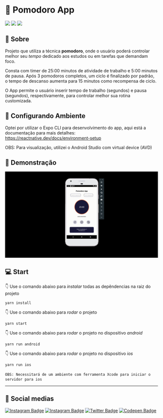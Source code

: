 # :tomato: Pomodoro App

<p float="left">
<img src="https://img.shields.io/badge/React_Native-20232A?style=for-the-badge&logo=react&logoColor=61DAFB"/>
<img src="https://img.shields.io/badge/styled--components-DB7093?style=for-the-badge&logo=styled-components&logoColor=white"/>
<img src="https://img.shields.io/badge/JavaScript-323330?style=for-the-badge&logo=javascript&logoColor=F7DF1E"/>

<p/>

## :page_with_curl: Sobre

Projeto que utiliza a técnica **pomodoro**, onde o usuário poderá controlar melhor seu _tempo_ dedicado aos estudos ou em tarefas que demandam foco.

Consta com timer de 25:00 minutos de atividade de trabalho e 5:00 minutos de pausa. Após 3 pomodoros completos, um ciclo é finalizado por padrão, o tempo de descanso aumenta para 15 minutos como recompensa de ciclo.

O App permite o usuário inserir tempo de trabalho (segundos) e pausa (segundos), respectivamente, para controlar melhor sua rotina customizada.

## :hammer: Configurando Ambiente

Optei por utilizar o Expo CLI para desenvolvimento do app, aqui está a documentação para mais detalhes: https://reactnative.dev/docs/environment-setup

OBS: Para visualização, utilizei o Android Studio com virtual device (AVD)

## :movie_camera: Demonstração 

![App preview](/src/assets/preview.gif)

## :computer: **Start** 

👇 Use o comando abaixo para _instalar_ todas as depêndencias na raiz do projeto

    yarn install
    
👇 Use o comando abaixo para _rodar_ o projeto

    yarn start
    
👇 Use o comando abaixo para _rodar_ o projeto no dispositivo _android_

    yarn run android
    
👇 Use o comando abaixo para _rodar_ o projeto no dispositivo _ios_

    yarn run ios
     
    OBS: Necessitará de um ambiente com ferramenta Xcode para iniciar o servidor para ios
 ---
 
## :mag_right: Social medias
[![Instagram Badge](https://img.shields.io/badge/Matheus%20Miranda-0077B5?style=for-the-badge&logo=linkedin&logoColor=white&link=https://www.linkedin.com/in/matheusmdsm/)](https://www.linkedin.com/in/matheusmdsm/)
[![Instagram Badge](https://img.shields.io/badge/matheusmdsm-E4405F?style=for-the-badge&logo=instagram&logoColor=white&link=https://www.instagram.com/matheusmdsm/)](https://www.instagram.com/matheusmdsm/)
[![Twitter Badge](https://img.shields.io/badge/mattheusmdsm-1DA1F2?style=for-the-badge&logo=twitter&logoColor=white&link=https://twitter.com/mattheusmdsm)](https://twitter.com/mattheusmdsm)
[![Codepen Badge](https://img.shields.io/badge/mtmiranda-000000?style=for-the-badge&logo=codepen&logoColor=white&link=https://codepen.io/mtmiranda)](https://codepen.io/mtmiranda)
 
 
